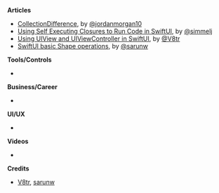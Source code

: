 
**Articles**

* [CollectionDifference](https://www.swiftjectivec.com/collectiondifference/), by [@jordanmorgan10](https://www.twitter.com/jordanmorgan10)
* [Using Self Executing Closures to Run Code in SwiftUI](https://www.iamsim.me/using-self-executing-closures-to-run-code-in-swiftui/), by [@simmelj](https://twitter.com/simmelj)
* [Using UIView and UIViewController in SwiftUI](https://www.vadimbulavin.com/using-uikit-uiviewcontroller-and-uiview-in-swiftui/), by [@V8tr](https://www.twitter.com/V8tr)
* [SwiftUI basic Shape operations](https://sarunw.com/posts/swiftui-basic-shape-operations/), by [@sarunw](https://twitter.com/sarunw)

**Tools/Controls**

* 

**Business/Career**

* 

**UI/UX**

* 

**Videos**

* 

**Credits**

* [V8tr](https://github.com/V8tr), [sarunw](https://github.com/sarunw)
